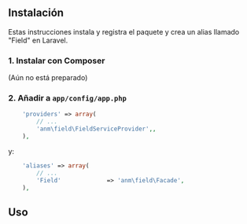 
## Instalación


Estas instrucciones instala y registra el paquete y crea un alias llamado "Field" en Laravel.


### 1. Instalar con Composer

(Aún no está preparado)

### 2. Añadir a `app/config/app.php`

```php
    'providers' => array(
        // ...
        'anm\field\FieldServiceProvider',,
    ),
```

y:

```php
    'aliases' => array(
        // ...
        'Field'				=> 'anm\field\Facade',
    ),
```

## Uso